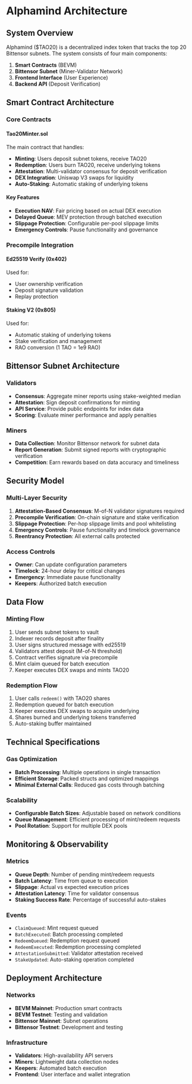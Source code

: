 # Alphamind Architecture

## System Overview

Alphamind ($TAO20) is a decentralized index token that tracks the top 20 Bittensor subnets. The system consists of four main components:

1. **Smart Contracts** (BEVM)
2. **Bittensor Subnet** (Miner-Validator Network)
3. **Frontend Interface** (User Experience)
4. **Backend API** (Deposit Verification)

## Smart Contract Architecture

### Core Contracts

#### Tao20Minter.sol
The main contract that handles:
- **Minting**: Users deposit subnet tokens, receive TAO20
- **Redemption**: Users burn TAO20, receive underlying tokens
- **Attestation**: Multi-validator consensus for deposit verification
- **DEX Integration**: Uniswap V3 swaps for liquidity
- **Auto-Staking**: Automatic staking of underlying tokens

#### Key Features
- **Execution NAV**: Fair pricing based on actual DEX execution
- **Delayed Queue**: MEV protection through batched execution
- **Slippage Protection**: Configurable per-pool slippage limits
- **Emergency Controls**: Pause functionality and governance

### Precompile Integration

#### Ed25519 Verify (0x402)
Used for:
- User ownership verification
- Deposit signature validation
- Replay protection

#### Staking V2 (0x805)
Used for:
- Automatic staking of underlying tokens
- Stake verification and management
- RAO conversion (1 TAO = 1e9 RAO)

## Bittensor Subnet Architecture

### Validators
- **Consensus**: Aggregate miner reports using stake-weighted median
- **Attestation**: Sign deposit confirmations for minting
- **API Service**: Provide public endpoints for index data
- **Scoring**: Evaluate miner performance and apply penalties

### Miners
- **Data Collection**: Monitor Bittensor network for subnet data
- **Report Generation**: Submit signed reports with cryptographic verification
- **Competition**: Earn rewards based on data accuracy and timeliness

## Security Model

### Multi-Layer Security

1. **Attestation-Based Consensus**: M-of-N validator signatures required
2. **Precompile Verification**: On-chain signature and stake verification
3. **Slippage Protection**: Per-hop slippage limits and pool whitelisting
4. **Emergency Controls**: Pause functionality and timelock governance
5. **Reentrancy Protection**: All external calls protected

### Access Controls

- **Owner**: Can update configuration parameters
- **Timelock**: 24-hour delay for critical changes
- **Emergency**: Immediate pause functionality
- **Keepers**: Authorized batch execution

## Data Flow

### Minting Flow
1. User sends subnet tokens to vault
2. Indexer records deposit after finality
3. User signs structured message with ed25519
4. Validators attest deposit (M-of-N threshold)
5. Contract verifies signature via precompile
6. Mint claim queued for batch execution
7. Keeper executes DEX swaps and mints TAO20

### Redemption Flow
1. User calls `redeem()` with TAO20 shares
2. Redemption queued for batch execution
3. Keeper executes DEX swaps to acquire underlying
4. Shares burned and underlying tokens transferred
5. Auto-staking buffer maintained

## Technical Specifications

### Gas Optimization
- **Batch Processing**: Multiple operations in single transaction
- **Efficient Storage**: Packed structs and optimized mappings
- **Minimal External Calls**: Reduced gas costs through batching

### Scalability
- **Configurable Batch Sizes**: Adjustable based on network conditions
- **Queue Management**: Efficient processing of mint/redeem requests
- **Pool Rotation**: Support for multiple DEX pools

## Monitoring & Observability

### Metrics
- **Queue Depth**: Number of pending mint/redeem requests
- **Batch Latency**: Time from queue to execution
- **Slippage**: Actual vs expected execution prices
- **Attestation Latency**: Time for validator consensus
- **Staking Success Rate**: Percentage of successful auto-stakes

### Events
- `ClaimQueued`: Mint request queued
- `BatchExecuted`: Batch processing completed
- `RedeemQueued`: Redemption request queued
- `RedeemExecuted`: Redemption processing completed
- `AttestationSubmitted`: Validator attestation received
- `StakeUpdated`: Auto-staking operation completed

## Deployment Architecture

### Networks
- **BEVM Mainnet**: Production smart contracts
- **BEVM Testnet**: Testing and validation
- **Bittensor Mainnet**: Subnet operations
- **Bittensor Testnet**: Development and testing

### Infrastructure
- **Validators**: High-availability API servers
- **Miners**: Lightweight data collection nodes
- **Keepers**: Automated batch execution
- **Frontend**: User interface and wallet integration
